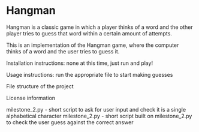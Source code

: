 # Hangman
Hangman is a classic game in which a player thinks of a word and the other player tries to guess that word within a certain amount of attempts.

This is an implementation of the Hangman game, where the computer thinks of a word and the user tries to guess it. 


Installation instructions: none at this time, just run and play!

Usage instructions: run the appropriate file to start making guesses

File structure of the project

License information

milestone_2.py - short script to ask for user input and check it is a single alphabetical character
milestone_2.py - short script built on milestone_2.py to check the user guess against the correct answer